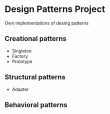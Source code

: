 # Design Patterns Project
Own implementations of desing patterns

## Creational patterns
- Singleton
- Factory
- Prototype

## Structural patterns
- Adapter

## Behavioral patterns
